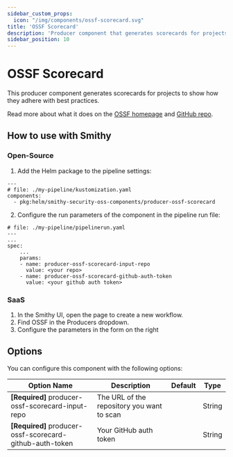 ```yaml
---
sidebar_custom_props:
  icon: "/img/components/ossf-scorecard.svg"
title: 'OSSF Scorecard'
description: 'Producer component that generates scorecards for projects to show how they adhere with best practices.'
sidebar_position: 10
---
```


# OSSF Scorecard

This producer component generates scorecards for projects to show how they adhere with best practices.

Read more about what it does on the [OSSF homepage](https://securityscorecards.dev/)
and [GitHub repo](https://github.com/ossf/scorecard).

## How to use with Smithy

### Open-Source

1. Add the Helm package to the pipeline settings:

```
---
# file: ./my-pipeline/kustomization.yaml
components:
  - pkg:helm/smithy-security-oss-components/producer-ossf-scorecard
```

2. Configure the run parameters of the component in the pipeline run file:

```
# file: ./my-pipeline/pipelinerun.yaml
---
...
spec:
    ...
    params:
    - name: producer-ossf-scorecard-input-repo
      value: <your repo>
    - name: producer-ossf-scorecard-github-auth-token
      value: <your github auth token>
```

### SaaS

1. In the Smithy UI, open the page to create a new workflow.
2. Find OSSF in the Producers dropdown.
3. Configure the parameters in the form on the right

## Options

You can configure this component with the following options:

| Option Name                                              | Description                                | Default | Type   |
|----------------------------------------------------------|--------------------------------------------|---------|--------|
| **[Required]** producer-ossf-scorecard-input-repo        | The URL of the repository you want to scan |         | String |
| **[Required]** producer-ossf-scorecard-github-auth-token | Your GitHub auth token                     |         | String |
